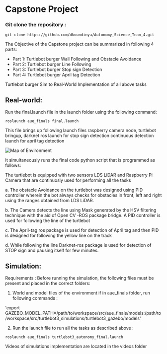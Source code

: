 # Capstone Project

### Git clone the repository :

`git clone https://github.com/dkoundinya/Autonomy_Science_Team_4.git `


The Objective of the Capstone project can be summarized in following 4 parts:

  - Part 1: Turtlebot burger Wall Following and Obstacle Avoidance
  - Part 2: Turtlebot burger Line Following 
  - Part 3: Turtlebot burger Stop sign Detection
  - Part 4: Turtlebot burger April tag Detection


Turtlebot burger Sim to Real-World Implementation of all above tasks

## Real-world:


Run the final.launch file in the launch folder using the following command:

`roslaunch aue_finals final.launch`

This file brings up following launch files 
raspberry camera node, 
turtlebot bringup, 
darknet ros launch for stop sign detection 
continuous detection launch for april tag detection

![Map of Environment](https://github.com/dkoundinya/Autonomy_Science_Team_4/blob/main/aue_finals/Screenshot%20from%202022-05-02%2011-11-25.png)

It simultaneously runs the final code python script that is programmed as follows:

The turtlebot is equipped with two sensors LDS LiDAR and Raspberry Pi Camera that are continuosly used for performing all the tasks

a. The obstacle Avoidance on the turtlebot was designed using PID controller wherein the bot always checks for obstacles in front, left and right using the ranges obtained from LDS LiDAR.

b. The Camera detects the line using Mask generated by the HSV filtering technique with the aid of Open CV -ROS package bridge. A PID controller is used for following the line of the turtlebot

c. The April-tag ros package is used for detection of April tag  and then PID is designed for following the yellow line on the track

d. While following the line Darknet-ros package is used for detection of STOP sign and pausing itself for few minutes.

## Simulation:

Requirements : Before running the simulation, the following files must be present and placed in the correct folders:

1. World and model files of the environment if in aue_finals folder, run following commands :

'export GAZEBO_MODEL_PATH=/path/to/workspace/src/aue_finals/models:/path/to/workspace/src/turtlebot3_simulations/turtlebot3_gazebo/models'

2. Run the launch file to run all the tasks as described above :

`roslaunch aue_finals turtlebot3_autonomy_final.launch`


Videos of simulations  implementation  are located in the videos folder



